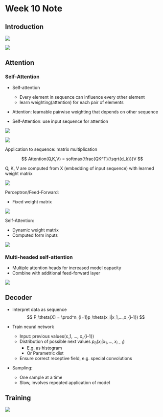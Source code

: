 # Week 10 Note

## Introduction

![](./images/Screenshot%202024-04-19%20233641.png)

![](./images/Screenshot%202024-04-19%20233718.png)

## Attention

### Self-Attention

- Self-attention
  - Every element in sequence can influence every other element
  - learn weighting(attention) for each pair of elements

- Attention: learnable pairwise weighting that depends on other sequence
- Self-Attention: use input sequence for attention

![](./images/Screenshot%202024-04-20%20000738.png)

![](./images/Screenshot%202024-04-20%20000958.png)

Application to sequence: matrix multiplication

$$
Attention(Q,K,V) = softmax(\frac{QK^T}{\sqrt{d_k}})V
$$

Q, K, V are computed from X (embedding of input sequence) with learned weight matrix

![](./images/Screenshot%202024-04-20%20001204.png)

Perceptron/Feed-Forward:
- Fixed weight matrix

![](./images/Screenshot%202024-04-20%20004327.png)

Self-Attention:
- Dynamic weight matrix
- Computed form inputs

![](./images/Screenshot%202024-04-20%20004337.png)

### Multi-headed self-attention

- Multiple attention heads for increased model capacity
- Combine with additional feed-forward layer

![](./images/Screenshot%202024-04-20%20004618.png)

## Decoder

- Interpret data as sequence
$$
    P_\theta(X) = \prod^n_{i=1}p_\theta(x_i|x_1,...,x_{i-1})
$$

- Train neural network
  - Input: previous values(x_1, ..., x_{i-1})
  - Distribution of possible next values $p_\theta(x_i|x_1,...,x_{i-1})$
    - E.g. as histogram
    - Or Parametric dist
  - Ensure correct receptive field, e.g. special convolutions
- Sampling:
  - One sample at a time
  - Slow, involves repeated application of model

## Training

![](./images/Screenshot%202024-04-20%20005717.png)